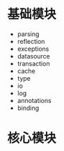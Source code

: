 # 基础模块
* parsing
* reflection
* exceptions
* datasource
* transaction
* cache
* type
* io
* log
* annotations
* binding

# 核心模块

